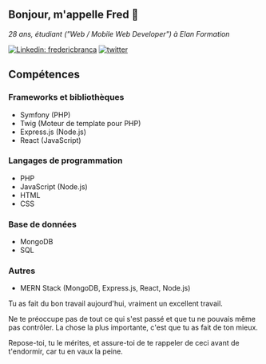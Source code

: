 <h2> Bonjour, m'appelle Fred 🙂</h2>

<p><em>28 ans, étudiant ("Web / Mobile Web Developer") à Elan Formation</em></p>

[![Linkedin: fredericbranca](https://img.shields.io/badge/-fredericbranca-blue?style=flat-square&logo=Linkedin&logoColor=white&link=https://www.linkedin.com/in/frederic-branca/)](https://www.linkedin.com/in/frederic-branca/)
[![twitter](https://user-images.githubusercontent.com/73036370/227058430-085b0e96-21b7-4b2d-8483-b064c4527376.png)](https://twitter.com/snoux_)

## Compétences

### Frameworks et bibliothèques
- Symfony (PHP)
- Twig (Moteur de template pour PHP)
- Express.js (Node.js)
- React (JavaScript)

### Langages de programmation
- PHP
- JavaScript (Node.js)
- HTML
- CSS

### Base de données
- MongoDB
- SQL

### Autres
- MERN Stack (MongoDB, Express.js, React, Node.js)

<div>
<p>Tu as fait du bon travail aujourd'hui, vraiment un excellent travail.</p>
<p>Ne te préoccupe pas de tout ce qui s'est passé et que tu ne pouvais même pas contrôler. La chose la plus importante, c'est que tu as fait de ton mieux.</p>
<p>Repose-toi, tu le mérites, et assure-toi de te rappeler de ceci avant de t'endormir, car tu en vaux la peine.</p>
</div>